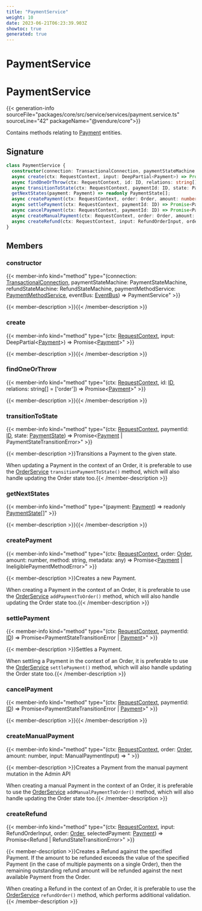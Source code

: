 ```yaml
---
title: "PaymentService"
weight: 10
date: 2023-06-21T06:23:39.903Z
showtoc: true
generated: true
---
```

<!-- This file was generated from the Vendure source. Do not modify. Instead, re-run the "docs:build" script -->

# PaymentService
<div class="symbol">


# PaymentService

{{< generation-info sourceFile="packages/core/src/service/services/payment.service.ts" sourceLine="42" packageName="@vendure/core">}}

Contains methods relating to <a href='/typescript-api/entities/payment#payment'>Payment</a> entities.

## Signature

```TypeScript
class PaymentService {
  constructor(connection: TransactionalConnection, paymentStateMachine: PaymentStateMachine, refundStateMachine: RefundStateMachine, paymentMethodService: PaymentMethodService, eventBus: EventBus)
  async create(ctx: RequestContext, input: DeepPartial<Payment>) => Promise<Payment>;
  async findOneOrThrow(ctx: RequestContext, id: ID, relations: string[] = ['order']) => Promise<Payment>;
  async transitionToState(ctx: RequestContext, paymentId: ID, state: PaymentState) => Promise<Payment | PaymentStateTransitionError>;
  getNextStates(payment: Payment) => readonly PaymentState[];
  async createPayment(ctx: RequestContext, order: Order, amount: number, method: string, metadata: any) => Promise<Payment | IneligiblePaymentMethodError>;
  async settlePayment(ctx: RequestContext, paymentId: ID) => Promise<PaymentStateTransitionError | Payment>;
  async cancelPayment(ctx: RequestContext, paymentId: ID) => Promise<PaymentStateTransitionError | Payment>;
  async createManualPayment(ctx: RequestContext, order: Order, amount: number, input: ManualPaymentInput) => ;
  async createRefund(ctx: RequestContext, input: RefundOrderInput, order: Order, selectedPayment: Payment) => Promise<Refund | RefundStateTransitionError>;
}
```
## Members

### constructor

{{< member-info kind="method" type="(connection: <a href='/typescript-api/data-access/transactional-connection#transactionalconnection'>TransactionalConnection</a>, paymentStateMachine: PaymentStateMachine, refundStateMachine: RefundStateMachine, paymentMethodService: <a href='/typescript-api/services/payment-method-service#paymentmethodservice'>PaymentMethodService</a>, eventBus: <a href='/typescript-api/events/event-bus#eventbus'>EventBus</a>) => PaymentService"  >}}

{{< member-description >}}{{< /member-description >}}

### create

{{< member-info kind="method" type="(ctx: <a href='/typescript-api/request/request-context#requestcontext'>RequestContext</a>, input: DeepPartial&#60;<a href='/typescript-api/entities/payment#payment'>Payment</a>&#62;) => Promise&#60;<a href='/typescript-api/entities/payment#payment'>Payment</a>&#62;"  >}}

{{< member-description >}}{{< /member-description >}}

### findOneOrThrow

{{< member-info kind="method" type="(ctx: <a href='/typescript-api/request/request-context#requestcontext'>RequestContext</a>, id: <a href='/typescript-api/common/id#id'>ID</a>, relations: string[] = ['order']) => Promise&#60;<a href='/typescript-api/entities/payment#payment'>Payment</a>&#62;"  >}}

{{< member-description >}}{{< /member-description >}}

### transitionToState

{{< member-info kind="method" type="(ctx: <a href='/typescript-api/request/request-context#requestcontext'>RequestContext</a>, paymentId: <a href='/typescript-api/common/id#id'>ID</a>, state: <a href='/typescript-api/payment/payment-state#paymentstate'>PaymentState</a>) => Promise&#60;<a href='/typescript-api/entities/payment#payment'>Payment</a> | PaymentStateTransitionError&#62;"  >}}

{{< member-description >}}Transitions a Payment to the given state.

When updating a Payment in the context of an Order, it is
preferable to use the <a href='/typescript-api/services/order-service#orderservice'>OrderService</a> `transitionPaymentToState()` method, which will also handle
updating the Order state too.{{< /member-description >}}

### getNextStates

{{< member-info kind="method" type="(payment: <a href='/typescript-api/entities/payment#payment'>Payment</a>) => readonly <a href='/typescript-api/payment/payment-state#paymentstate'>PaymentState</a>[]"  >}}

{{< member-description >}}{{< /member-description >}}

### createPayment

{{< member-info kind="method" type="(ctx: <a href='/typescript-api/request/request-context#requestcontext'>RequestContext</a>, order: <a href='/typescript-api/entities/order#order'>Order</a>, amount: number, method: string, metadata: any) => Promise&#60;<a href='/typescript-api/entities/payment#payment'>Payment</a> | IneligiblePaymentMethodError&#62;"  >}}

{{< member-description >}}Creates a new Payment.

When creating a Payment in the context of an Order, it is
preferable to use the <a href='/typescript-api/services/order-service#orderservice'>OrderService</a> `addPaymentToOrder()` method, which will also handle
updating the Order state too.{{< /member-description >}}

### settlePayment

{{< member-info kind="method" type="(ctx: <a href='/typescript-api/request/request-context#requestcontext'>RequestContext</a>, paymentId: <a href='/typescript-api/common/id#id'>ID</a>) => Promise&#60;PaymentStateTransitionError | <a href='/typescript-api/entities/payment#payment'>Payment</a>&#62;"  >}}

{{< member-description >}}Settles a Payment.

When settling a Payment in the context of an Order, it is
preferable to use the <a href='/typescript-api/services/order-service#orderservice'>OrderService</a> `settlePayment()` method, which will also handle
updating the Order state too.{{< /member-description >}}

### cancelPayment

{{< member-info kind="method" type="(ctx: <a href='/typescript-api/request/request-context#requestcontext'>RequestContext</a>, paymentId: <a href='/typescript-api/common/id#id'>ID</a>) => Promise&#60;PaymentStateTransitionError | <a href='/typescript-api/entities/payment#payment'>Payment</a>&#62;"  >}}

{{< member-description >}}{{< /member-description >}}

### createManualPayment

{{< member-info kind="method" type="(ctx: <a href='/typescript-api/request/request-context#requestcontext'>RequestContext</a>, order: <a href='/typescript-api/entities/order#order'>Order</a>, amount: number, input: ManualPaymentInput) => "  >}}

{{< member-description >}}Creates a Payment from the manual payment mutation in the Admin API

When creating a manual Payment in the context of an Order, it is
preferable to use the <a href='/typescript-api/services/order-service#orderservice'>OrderService</a> `addManualPaymentToOrder()` method, which will also handle
updating the Order state too.{{< /member-description >}}

### createRefund

{{< member-info kind="method" type="(ctx: <a href='/typescript-api/request/request-context#requestcontext'>RequestContext</a>, input: RefundOrderInput, order: <a href='/typescript-api/entities/order#order'>Order</a>, selectedPayment: <a href='/typescript-api/entities/payment#payment'>Payment</a>) => Promise&#60;Refund | RefundStateTransitionError&#62;"  >}}

{{< member-description >}}Creates a Refund against the specified Payment. If the amount to be refunded exceeds the value of the
specified Payment (in the case of multiple payments on a single Order), then the remaining outstanding
refund amount will be refunded against the next available Payment from the Order.

When creating a Refund in the context of an Order, it is
preferable to use the <a href='/typescript-api/services/order-service#orderservice'>OrderService</a> `refundOrder()` method, which performs additional
validation.{{< /member-description >}}


</div>
